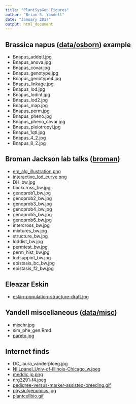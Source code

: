 ```yaml
---
title: "PlantSysGen Figures"
author: "Brian S. Yandell"
date: "January 2017"
output: html_document
---
```


## Brassica napus ([data/osborn](data/osborn/osborn_data.Rmd)) example

- Bnapus_addqtl.jpg
- Bnapus_anova.jpg
- Bnapus_covar.jpg
- Bnapus_genotype.jpg
- Bnapus_genotype4.jpg
- Bnapus_linkage.jpg
- Bnapus_lod.jpg
- Bnapus_lodint.jpg
- Bnapus_lod2.jpg
- Bnapus_map.jpg
- Bnapus_perm.jpg
- Bnapus_pheno.jpg
- Bnapus_pheno_covar.jpg
- Bnapus_pleiotropyl.jpg
- Bnapus_1qtl.jpg
- Bnapus_4_2.jpg
- Bnapus_8_2.jpg

## Broman Jackson lab talks ([broman](broman/brofig.Rmd))

- [em_alg_illustration.png](~/Documents/Talks/broman_karl/Talk_JAXsysgen/Intro/Figs/em_alg_illustration.png)
- [interactive_lod_curve.png](~/Documents/Talks/broman_karl/Talk_JAXsysgen/Intro/Figs/interactive_lod_curve.png)
- DH_bw.jpg
- backcross_bw.jpg
- genoprob1_bw.jpg
- genoprob2_bw.jpg
- genoprob3_bw.jpg
- genoprob4_bw.jpg
- genoprob5_bw.jpg
- genoprob6_bw.jpg
- intercross_bw.jpg
- mixtures_bw.jpg
- structure_bw.jpg
- loddist_bw.jpg
- permtest_bw.jpg
- perm_hist_bw.jpg
- lodsuppint_bw.jpg
- epistasis_bc_bw.jpg
- epistasis_f2_bw.jpg

## Eleazar Eskin

- [eskin-population-structure-draft.jpg](https://doi.org/10.1101/092106)

## Yandell miscellaneous ([data/misc](data/misc))

- mixchr.jpg
- sim_phe_gen.Rmd
- [pareto.jpg](http://www.stat.wisc.edu/~yandell/talk/sisg/seattle2008/bsyoverview.ppt)

## Internet finds

- DO_laura_vanderploeg.jpg
- [NIILpanel_Univ-of-Illinois-Chicago_w.jpeg](http://blog.generationcp.org/category/women-in-science-2/)
- [meddic.jp.png](http://meddic.jp/isogenic_line)
- [nrg2291-f4.jpeg](http://www.nature.com/nrg/journal/v9/n3/images/nrg2291-f4.jpg)
- [pedigree-versus-marker-assisted-breeding.gif](http://www.21stcentech.com/heard-marker-assisted-breeding/)
- [physiolgenomics.jpg](http://dx.doi.org/10.1152/physiolgenomics.00127.2013)
- [plantcellbio.gif](http://plantcellbiology.masters.grkraj.org/html/Plant_Cell_Genetics2-Genetics_files/image029.gif)
